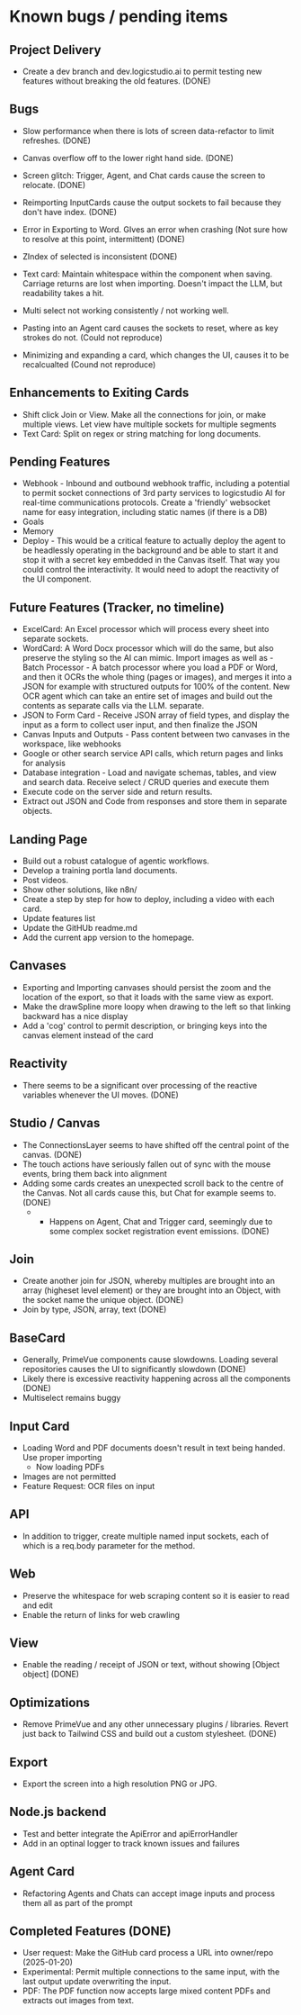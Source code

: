 # Known bugs / pending items

## Project Delivery

- Create a dev branch and dev.logicstudio.ai to permit testing new features without breaking the old features. (DONE)

## Bugs

- Slow performance when there is lots of screen data-refactor to limit refreshes. (DONE)
- Canvas overflow off to the lower right hand side. (DONE)
- Screen glitch: Trigger, Agent, and Chat cards cause the screen to relocate. (DONE)
- Reimporting InputCards cause the output sockets to fail because they don't have index. (DONE)
- Error in Exporting to Word. GIves an error when crashing (Not sure how to resolve at this point, intermittent) (DONE)
- ZIndex of selected is inconsistent (DONE)

- Text card: Maintain whitespace within the component when saving. Carriage returns are lost when importing. Doesn't impact the LLM, but readability takes a hit.
- Multi select not working consistently / not working well.
- Pasting into an Agent card causes the sockets to reset, where as key strokes do not. (Could not reproduce)
- Minimizing and expanding a card, which changes the UI, causes it to be recalcualted (Cound not reproduce)

## Enhancements to Exiting Cards

- Shift click Join or View. Make all the connections for join, or make multiple views. Let view have multiple sockets for multiple segments
- Text Card: Split on regex or string matching for long documents.

## Pending Features

- Webhook - Inbound and outbound webhook traffic, including a potential to permit socket connections of 3rd party services to logicstudio AI for real-time communications protocols. Create a 'friendly' websocket name for easy integration, including static names (if there is a DB)
- Goals
- Memory
- Deploy - This would be a critical feature to actually deploy the agent to be headlessly operating in the background and be able to start it and stop it with a secret key embedded in the Canvas itself. That way you could control the interactivity. It would need to adopt the reactivity of the UI component.

## Future Features (Tracker, no timeline)

- ExcelCard: An Excel processor which will process every sheet into separate sockets.
- WordCard: A Word Docx processor which will do the same, but also preserve the styling so the AI can mimic. Import images as well as - Batch Processor - A batch processor where you load a PDF or Word, and then it OCRs the whole thing (pages or images), and merges it into a JSON for example with structured outputs for 100% of the content. New OCR agent which can take an entire set of images and build out the contents as separate calls via the LLM.
  separate.
- JSON to Form Card - Receive JSON array of field types, and display the input as a form to collect user input, and then finalize the JSON
- Canvas Inputs and Outputs - Pass content between two canvases in the workspace, like webhooks
- Google or other search service API calls, which return pages and links for analysis
- Database integration - Load and navigate schemas, tables, and view and search data. Receive select / CRUD queries and execute them
- Execute code on the server side and return results.
- Extract out JSON and Code from responses and store them in separate objects.

## Landing Page

- Build out a robust catalogue of agentic workflows.
- Develop a training portla land documents.
- Post videos.
- Show other solutions, like n8n/
- Create a step by step for how to deploy, including a video with each card.
- Update features list
- Update the GitHUb readme.md
- Add the current app version to the homepage.

## Canvases

- Exporting and Importing canvases should persist the zoom and the location of the export, so that it loads with the same view as export.
- Make the drawSpline more loopy when drawing to the left so that linking backward has a nice display
- Add a 'cog' control to permit description, or bringing keys into the canvas element instead of the card

## Reactivity

- There seems to be a significant over processing of the reactive variables whenever the UI moves. (DONE)

## Studio / Canvas

- The ConnectionsLayer seems to have shifted off the central point of the canvas. (DONE)
- The touch actions have seriously fallen out of sync with the mouse events, bring them back into alignment
- Adding some cards creates an unexpected scroll back to the centre of the Canvas. Not all cards cause this, but Chat for example seems to. (DONE)
  - - Happens on Agent, Chat and Trigger card, seemingly due to some complex socket registration event emissions. (DONE)

## Join

- Create another join for JSON, whereby multiples are brought into an array (higheset level element) or they are brought into an Object, with the socket name the unique object. (DONE)
- Join by type, JSON, array, text (DONE)

## BaseCard

- Generally, PrimeVue components cause slowdowns. Loading several repositories causes the UI to significantly slowdown (DONE)
- Likely there is excessive reactivity happening across all the components (DONE)
- Multiselect remains buggy

## Input Card

- Loading Word and PDF documents doesn't result in text being handed. Use proper importing
    - Now loading PDFs
- Images are not permitted
- Feature Request: OCR files on input

## API

- In addition to trigger, create multiple named input sockets, each of which is a req.body parameter for the method.

## Web

- Preserve the whitespace for web scraping content so it is easier to read and edit
- Enable the return of links for web crawling

## View

- Enable the reading / receipt of JSON or text, without showing [Object object] (DONE)

## Optimizations

- Remove PrimeVue and any other unnecessary plugins / libraries. Revert just back to Tailwind CSS and build out a custom stylesheet. (DONE)

## Export

- Export the screen into a high resolution PNG or JPG.

## Node.js backend

- Test and better integrate the ApiError and apiErrorHandler
- Add in an optinal logger to track known issues and failures

## Agent Card

- Refactoring Agents and Chats can accept image inputs and process them all as part of the prompt

## Completed Features (DONE)

- User request: Make the GitHub card process a URL into owner/repo (2025-01-20)
- Experimental: Permit multiple connections to the same input, with the last output update overwriting the input.
- PDF: The PDF function now accepts large mixed content PDFs and extracts out images from text.
